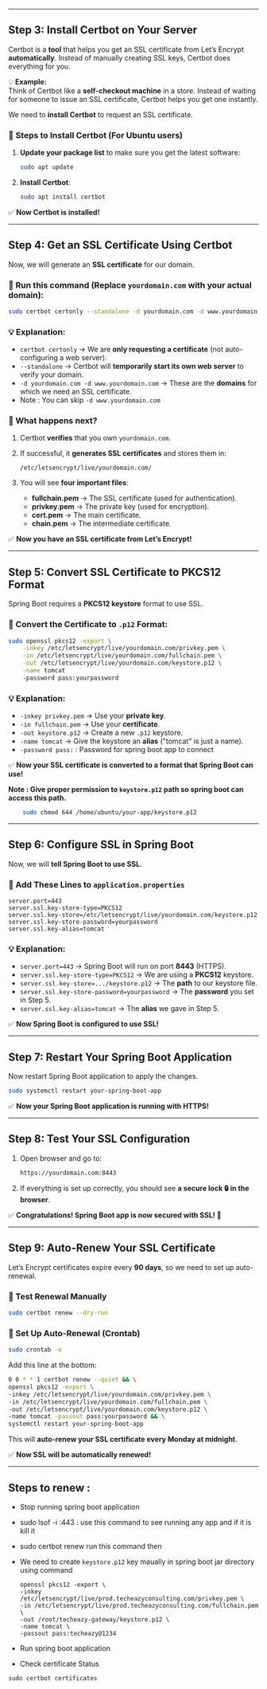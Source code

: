 
---

## **Step 3: Install Certbot on Your Server**

Certbot is a **tool** that helps you get an SSL certificate from Let’s Encrypt **automatically**. Instead of manually creating SSL keys, Certbot does everything for you.

💡 **Example:**  
Think of Certbot like a **self-checkout machine** in a store. Instead of waiting for someone to issue an SSL certificate, Certbot helps you get one instantly.

We need to **install Certbot** to request an SSL certificate.

### **📌 Steps to Install Certbot (For Ubuntu users)**

1. **Update your package list** to make sure you get the latest software:
    
    ```bash
    sudo apt update
    ```
    
2. **Install Certbot**:
    
    ```bash
    sudo apt install certbot
    ```
    

✅ **Now Certbot is installed!**

---

## **Step 4: Get an SSL Certificate Using Certbot**

Now, we will generate an **SSL certificate** for our domain.

### **📌 Run this command** (Replace `yourdomain.com` with your actual domain):

```bash
sudo certbot certonly --standalone -d yourdomain.com -d www.yourdomain.com
```

### **💡 Explanation:**

- `certbot certonly` → We are **only requesting a certificate** (not auto-configuring a web server).
- `--standalone` → Certbot will **temporarily start its own web server** to verify your domain.
- `-d yourdomain.com -d www.yourdomain.com` → These are the **domains** for which we need an SSL certificate.
- Note : You can skip  `-d www.yourdomain.com`

### **📌 What happens next?**

1. Certbot **verifies** that you own `yourdomain.com`.
2. If successful, it **generates SSL certificates** and stores them in:
    
    ```
    /etc/letsencrypt/live/yourdomain.com/
    ```
    
3. You will see **four important files**:
    - **fullchain.pem** → The SSL certificate (used for authentication).
    - **privkey.pem** → The private key (used for encryption).
    - **cert.pem** → The main certificate.
    - **chain.pem** → The intermediate certificate.

✅ **Now you have an SSL certificate from Let’s Encrypt!**

---

## **Step 5: Convert SSL Certificate to PKCS12 Format**

Spring Boot requires a **PKCS12 keystore** format to use SSL.

### **📌 Convert the Certificate to `.p12` Format:**

```bash
sudo openssl pkcs12 -export \
    -inkey /etc/letsencrypt/live/yourdomain.com/privkey.pem \
    -in /etc/letsencrypt/live/yourdomain.com/fullchain.pem \
    -out /etc/letsencrypt/live/yourdomain.com/keystore.p12 \
    -name tomcat
    -password pass:yourpassword
```

### **💡 Explanation:**

- `-inkey privkey.pem` → Use your **private key**.
- `-in fullchain.pem` → Use your **certificate**.
- `-out keystore.p12` → Create a new `.p12` keystore.
- `-name tomcat` → Give the keystore an **alias** ("tomcat" is just a name).
- `-password pass:` : Password for spring boot app to connect


✅ **Now your SSL certificate is converted to a format that Spring Boot can use!**

**Note : 
 Give proper permission to `keystore.p12` path so spring boot can access this path.**
```bash
    sudo chmod 644 /home/ubuntu/your-app/keystore.p12
 ```
---

## **Step 6: Configure SSL in Spring Boot**

Now, we will **tell Spring Boot to use SSL**.

### **📌 Add These Lines to `application.properties`**

```properties
server.port=443
server.ssl.key-store-type=PKCS12
server.ssl.key-store=/etc/letsencrypt/live/yourdomain.com/keystore.p12
server.ssl.key-store-password=yourpassword
server.ssl.key-alias=tomcat
```

### **💡 Explanation:**

- `server.port=443` → Spring Boot will run on port **8443** (HTTPS).
- `server.ssl.key-store-type=PKCS12` → We are using a **PKCS12** keystore.
- `server.ssl.key-store=.../keystore.p12` → The **path** to our keystore file.
- `server.ssl.key-store-password=yourpassword` → The **password** you set in Step 5.
- `server.ssl.key-alias=tomcat` → The **alias** we gave in Step 5.

✅ **Now Spring Boot is configured to use SSL!**

---

## **Step 7: Restart Your Spring Boot Application**

Now restart  Spring Boot application to apply the changes.

```bash
sudo systemctl restart your-spring-boot-app
```

✅ **Now your Spring Boot application is running with HTTPS!**

---

## **Step 8: Test Your SSL Configuration**

1. Open  browser and go to:
    
    ```
    https://yourdomain.com:8443
    ```
    
2. If everything is set up correctly, you should see **a secure lock 🔒 in the browser**.

✅ **Congratulations!  Spring Boot app is now secured with SSL! 🎉**

---

## **Step 9: Auto-Renew Your SSL Certificate**

Let’s Encrypt certificates expire every **90 days**, so we need to set up auto-renewal.

### **📌 Test Renewal Manually**

```bash
sudo certbot renew --dry-run
```

### **📌 Set Up Auto-Renewal (Crontab)**

```bash
sudo crontab -e
```

Add this line at the bottom:

```bash
0 0 * * 1 certbot renew --quiet && \
openssl pkcs12 -export \
-inkey /etc/letsencrypt/live/yourdomain.com/privkey.pem \
-in /etc/letsencrypt/live/yourdomain.com/fullchain.pem \
-out /etc/letsencrypt/live/yourdomain.com/keystore.p12 \
-name tomcat -passout pass:yourpassword && \
systemctl restart your-spring-boot-app
```

This will **auto-renew your SSL certificate every Monday at midnight**.

✅ **Now  SSL will be automatically renewed!**

---
## Steps to renew : 
- Stop running spring boot application
- sudo lsof -i :443 : use this command to see running any app and if it is kill it
- sudo certbot renew run this command then
- We need to create `keystore.p12` key maually in spring boot jar directory using command 
   ```
   openssl pkcs12 -export \
  -inkey /etc/letsencrypt/live/prod.techeazyconsulting.com/privkey.pem \
  -in /etc/letsencrypt/live/prod.techeazyconsulting.com/fullchain.pem \
  -out /root/techeazy-gateway/keystore.p12 \
  -name tomcat \
  -passout pass:techeazy@1234
     ```
- Run spring boot application


- Check certificate Status
```
sudo certbot certificates
```